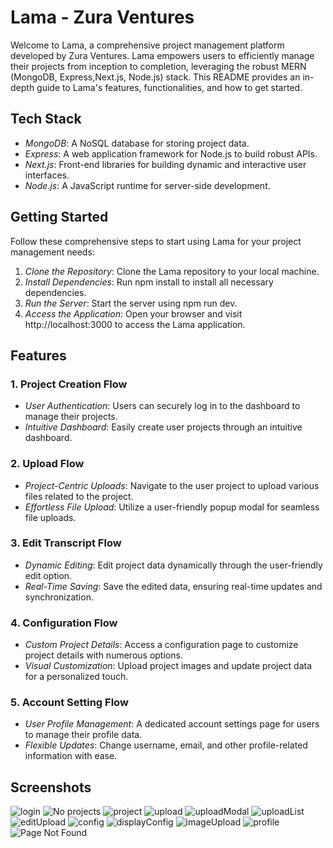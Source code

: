 # Lama - Zura Ventures

Welcome to Lama, a comprehensive project management platform developed by Zura Ventures. Lama empowers users to efficiently manage their projects from inception to completion, leveraging the robust MERN (MongoDB, Express,Next.js, Node.js) stack. This README provides an in-depth guide to Lama's features, functionalities, and how to get started.

## Tech Stack

- _MongoDB_: A NoSQL database for storing project data.
- _Express_: A web application framework for Node.js to build robust APIs.
- _Next.js_: Front-end libraries for building dynamic and interactive user interfaces.
- _Node.js_: A JavaScript runtime for server-side development.

## Getting Started

Follow these comprehensive steps to start using Lama for your project management needs:

1. _Clone the Repository_: Clone the Lama repository to your local machine.
2. _Install Dependencies_: Run npm install to install all necessary dependencies.
3. _Run the Server_: Start the server using npm run dev.
4. _Access the Application_: Open your browser and visit http://localhost:3000 to access the Lama application.

## Features

### 1. Project Creation Flow

- _User Authentication_: Users can securely log in to the dashboard to manage their projects.
- _Intuitive Dashboard_: Easily create user projects through an intuitive dashboard.

### 2. Upload Flow

- _Project-Centric Uploads_: Navigate to the user project to upload various files related to the project.
- _Effortless File Upload_: Utilize a user-friendly popup modal for seamless file uploads.

### 3. Edit Transcript Flow

- _Dynamic Editing_: Edit project data dynamically through the user-friendly edit option.
- _Real-Time Saving_: Save the edited data, ensuring real-time updates and synchronization.

### 4. Configuration Flow

- _Custom Project Details_: Access a configuration page to customize project details with numerous options.
- _Visual Customization_: Upload project images and update project data for a personalized touch.

### 5. Account Setting Flow

- _User Profile Management_: A dedicated account settings page for users to manage their profile data.
- _Flexible Updates_: Change username, email, and other profile-related information with ease.

## Screenshots

![login](https://github.com/Milan677/unique-stretch-3372/assets/112807213/4cc45356-9781-4f54-bfbf-6124402c3bbd)
![No projects](https://github.com/Milan677/unique-stretch-3372/assets/112807213/9e04efe5-f64a-4e5e-a642-f6e3c9d9fed9)
![project](https://github.com/Milan677/unique-stretch-3372/assets/112807213/12cb7355-4116-4c99-a9b1-edbd46f21dc3)
![upload](https://github.com/Milan677/unique-stretch-3372/assets/112807213/5b7d0124-e34a-4c6e-bc7d-00828f0e0838)
![uploadModal](https://github.com/Milan677/unique-stretch-3372/assets/112807213/33f10e33-51bf-4178-b153-cb9e32aa8ebc)
![uploadList](https://github.com/Milan677/unique-stretch-3372/assets/112807213/65d67096-f35a-4c69-93dc-7cbd6f5ab185)
![editUpload](https://github.com/Milan677/unique-stretch-3372/assets/112807213/bfafa6b0-b4dc-44bf-9eb6-07966c461f98)
![config](https://github.com/Milan677/unique-stretch-3372/assets/112807213/62dec7cf-530b-4f60-bdd5-ecac056c54cd)
![displayConfig](https://github.com/Milan677/unique-stretch-3372/assets/112807213/45e97d80-5632-406f-b24a-47dcc92db83a)
![imageUpload](https://github.com/Milan677/unique-stretch-3372/assets/112807213/0f114513-e715-472f-be48-b73fcc75b0df)
![profile](https://github.com/Milan677/unique-stretch-3372/assets/112807213/80b76220-d19c-4822-82b9-8e3f31520f69)
![Page Not Found](https://github.com/lokendra0905/lama-backend/assets/112807213/585f00b0-6081-4f86-bde9-99f50d9e8956)


